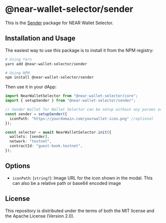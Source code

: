 # @near-wallet-selector/sender

This is the [Sender](https://chrome.google.com/webstore/detail/sender-wallet/epapihdplajcdnnkdeiahlgigofloibg) package for NEAR Wallet Selector.

## Installation and Usage

The easiest way to use this package is to install it from the NPM registry:

```bash
# Using Yarn
yarn add @near-wallet-selector/sender

# Using NPM.
npm install @near-wallet-selector/sender
```

Then use it in your dApp:

```ts
import NearWalletSelector from "@near-wallet-selector/core";
import { setupSender } from "@near-wallet-selector/sender";

// Sender Wallet for Wallet Selector can be setup without any params or it can take one optional param.
const sender = setupSender({
  iconPath: "https://yourdomain.com/yourwallet-icon.png" //optional
});

const selector = await NearWalletSelector.init({
  wallets: [sender],
  network: "testnet",
  contractId: "guest-book.testnet",
});
```

## Options

- `iconPath`: (`string?`): Image URL for the icon shown in the modal. This can also be a relative path or base64 encoded image

## License

This repository is distributed under the terms of both the MIT license and the Apache License (Version 2.0).
